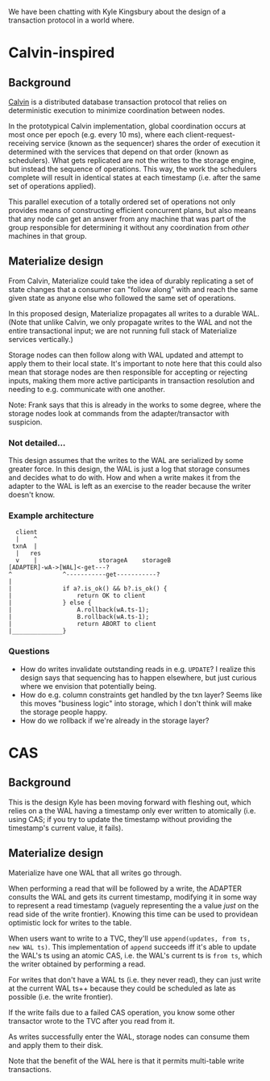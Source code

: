 We have been chatting with Kyle Kingsbury about the design of a transaction
protocol in a world where.

# Calvin-inspired

## Background

[Calvin](http://cs.yale.edu/homes/thomson/publications/calvin-sigmod12.pdf) is a
distributed database transaction protocol that relies on deterministic execution
to minimize coordination between nodes.

In the prototypical Calvin implementation, global coordination occurs at most
once per epoch (e.g. every 10 ms), where each client-request-receiving service
(known as the sequencer) shares the order of execution it determined with the
services that depend on that order (known as schedulers). What gets replicated
are not the writes to the storage engine, but instead the sequence of
operations. This way, the work the schedulers complete will result in identical
states at each timestamp (i.e. after the same set of operations applied).

This parallel execution of a totally ordered set of operations not only provides
means of constructing efficient concurrent plans, but also means that any node
can get an answer from any machine that was part of the group responsible for
determining it without any coordination from _other_ machines in that group.

## Materialize design

From Calvin, Materialize could take the idea of durably replicating a set of
state changes that a consumer can "follow along" with and reach the same given
state as anyone else who followed the same set of operations.

In this proposed design, Materialize propagates all writes to a durable WAL.
(Note that unlike Calvin, we only propagate writes to the WAL and not the entire
transactional input; we are not running full stack of Materialize services
vertically.)

Storage nodes can then follow along with WAL updated and attempt to apply them
to their local state. It's important to note here that this could also mean that
storage nodes are then responsible for accepting or rejecting inputs, making
them more active participants in transaction resolution and needing to e.g.
communicate with one another.

Note: Frank says that this is already in the works to some degree, where the
storage nodes look at commands from the adapter/transactor with suspicion.

### Not detailed...

This design assumes that the writes to the WAL are serialized by some greater
force. In this design, the WAL is just a log that storage consumes and decides
what to do with. How and when a write makes it from the adapter to the WAL is
left as an exercise to the reader because the writer doesn't know.

### Example architecture

```
  client
  |    ^
 txnA  |
  |   res
  v    |                 storageA    storageB
[ADAPTER]-wA->[WAL]<-get---?
^              ^-----------get-----------?
|
|              if a?.is_ok() && b?.is_ok() {
|                  return OK to client
|              } else {
|                  A.rollback(wA.ts-1);
|                  B.rollback(wA.ts-1);
|                  return ABORT to client
|______________}
```

### Questions

- How do writes invalidate outstanding reads in e.g. `UPDATE`? I realize this
  design says that sequencing has to happen elsewhere, but just curious where we
  envision that potentially being.
- How do e.g. column constraints get handled by the txn layer? Seems like this
  moves "business logic" into storage, which I don't think will make the storage
  people happy.
- How do we rollback if we're already in the storage layer?

# CAS

## Background

This is the design Kyle has been moving forward with fleshing out, which relies
on a the WAL having a timestamp only ever written to atomically (i.e. using CAS;
if you try to update the timestamp without providing the timestamp's current
value, it fails).

## Materialize design

Materialize have one WAL that all writes go through.

When performing a read that will be followed by a write, the ADAPTER consults
the WAL and gets its current timestamp, modifying it in some way to represent a
read timestamp (vaguely representing the a value _just_ on the read side of the
write frontier). Knowing this time can be used to providean optimistic lock for
writes to the table.

When users want to write to a TVC, they'll use `append(updates, from ts, new WAL
ts)`. This implementation of `append` succeeds iff it's able to update the WAL's
ts using an atomic CAS, i.e. the WAL's current ts is `from ts`, which the writer
obtained by performing a read.

For writes that don't have a WAL ts (i.e. they never read), they can just write
at the current WAL ts++ because they could be scheduled as late as possible
(i.e. the write frontier).

If the write fails due to a failed CAS operation, you know some other transactor
wrote to the TVC after you read from it.

As writes successfully enter the WAL, storage nodes can consume them and apply
them to their disk.

Note that the benefit of the WAL here is that it permits multi-table write
transactions.
